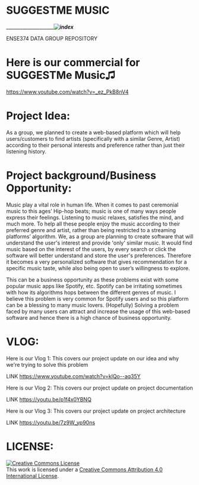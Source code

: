 # SUGGESTME MUSIC




_____________________________![index](https://user-images.githubusercontent.com/99140805/204164702-2a5be74c-0258-4b0f-873a-daa4da863a2e.jpg)_________


ENSE374 DATA GROUP REPOSITORY 

# Here is our commercial for SUGGESTMe Music♫
https://www.youtube.com/watch?v=_ez_PkB8nV4

# Project Idea:
As a group, we planned to create a web-based platform which will help users/customers to find artists (specifically with a similar Genre, Artist) according to their personal interests and preference rather than just their listening history.

# Project background/Business Opportunity:

Music play a vital role in human life. When it comes to past ceremonial music to this ages’ Hip-hop beats; music is one of many ways people express their feelings. Listening to music relaxes, satisfies the mind, and much more. To help all these people enjoy the music according to their preferred genre and artist, rather than being restricted to a streaming platforms’ algorithm. We, as a group are planning to create software that will understand the user's interest and provide 'only' similar music. It would find music based on the interest of the users, by every search or click the software will better understand and store the user's preferences. Therefore it becomes a very personalized software that gives recommendation for a specific music taste, while also being open to user’s willingness to explore.

This can be a business opportunity as these problems exist with some popular music apps like Spotify, etc. Spotify can be irritating sometimes with how its algorithms hops between the different genres of music. I believe this problem is very common for Spotify users and so this platform can be a blessing to many music lovers. (Hopefully) Solving a problem faced by many users can attract and increase the usage of this web-based software and hence there is a high chance of business opportunity.

# VLOG:

Here is our Vlog 1: This covers our project update on our idea and why we're trying to solve this problem

LINK https://www.youtube.com/watch?v=klQo--aq35Y

Here is our Vlog 2: This covers our project update on project documentation

LINK https://youtu.be/p1f4x0YBNQ

Here is our Vlog 3: This covers our project update on project architecture

LINK https://youtu.be/7z9W_yp90ns


# LICENSE:


<a rel="license" href="http://creativecommons.org/licenses/by/4.0/"><img alt="Creative Commons License" style="border-width:0" src="https://i.creativecommons.org/l/by/4.0/88x31.png" /></a><br />This work is licensed under a <a rel="license" href="http://creativecommons.org/licenses/by/4.0/">Creative Commons Attribution 4.0 International License</a>.
